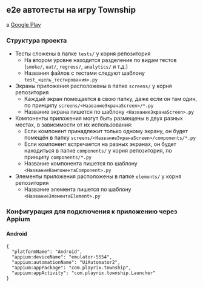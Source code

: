 ## e2e автотесты на игру Township
в [Google Play](https://play.google.com/store/apps/details?id=com.playrix.township)

### Структура проекта
- Тесты сложены в папке `tests/` у корня репозитория
  - На втором уровне находится разделение по видам тестов (`smoke/`, `uat/`, `regress/`, `analytics/` и т.д.)
  - Названия файлов с тестами следуют шаблону `test_<цель_тестирования>.py`
- Экраны приложения расположены в папке `screens/` у корня репозитория
  - Каждый экран помещается в свою папку, даже если он там один, по принципу `screens/<НазваниеЭкранаScreen>/*.py`
  - Название экрана пишется по шаблону `<НазваниеЭкранаScreen>.py`
- Компоненты приложения могут быть размещены в двух разных местах, в зависимости от их использования:
  - Если компонент принадлежит только одному экрану, он будет помещён в папку `screens/<НазваниеЭкранаScreen>/components/*.py`
  - Если компонент встречается на разных экранах, он будет находиться в папке `components/` у корня репозитория, по принципу `components/*.py`
  - Название компонента пишется по шаблону `<НазваниеКомпонентаComponent>.py`
- Элементы приложения расположены в папке `elements/` у корня репозитория
  - Название элемента пишется по шаблону `<НазваниеЭлементаElement>.py`

### Конфигурация для подключения к приложению через Appium
#### Android
```commandline
{
  "platformName": "Android",
  "appium:deviceName": "emulator-5554",
  "appium:automationName": "UiAutomator2",
  "appium:appPackage": "com.playrix.township",
  "appium:appActivity": "com.playrix.township.Launcher"
}
```